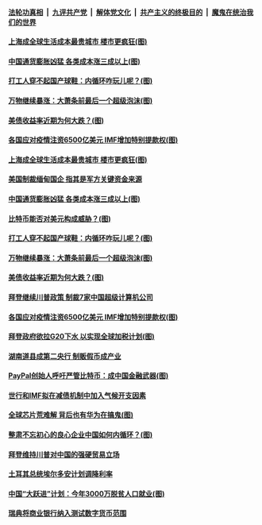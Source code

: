 

####  [法轮功真相](../../../../basic/blob/master/README.md?t=04100331) &nbsp;|&nbsp; [九评共产党](../../../../9ping.md/blob/master/README.md?t=04100331) &nbsp;|&nbsp; [解体党文化](../../../../jtdwh.md/blob/master/README.md?t=04100331)  &nbsp;|&nbsp; [共产主义的终极目的](../../../../gczydzjmd.md/blob/master/README.md?t=04100331) &nbsp;|&nbsp; [魔鬼在统治我们的世界](../../../../mgztzwmdsj.md/blob/master/README.md?t=04100331) 

#### [上海成全球生活成本最贵城市 楼市更疯狂(图)](../pages/p5/968239.md?t=04100331) 

#### [中国通货膨胀凶猛 各类成本涨三成以上(图)](../pages/p5/968230.md?t=04100331) 

#### [打工人穿不起国产球鞋：内循环咋玩儿呢？(图)](../pages/p5/968178.md?t=04100331) 

#### [万物继续暴涨：大萧条前最后一个超级泡沫(图)](../pages/p5/968176.md?t=04100331) 

#### [美债收益率近期为何大跌？(图)](../pages/p5/968171.md?t=04100331) 

#### [各国应对疫情注资6500亿美元 IMF增加特别提款权(图)](../pages/p5/968159.md?t=04100331) 

#### [上海成全球生活成本最贵城市 楼市更疯狂(图)](../pages/p5/968239.md?t=04100331) 

#### [美国制裁缅甸国企 指其是军方关键资金来源](../pages/p5/968232.md?t=04100331) 

#### [中国通货膨胀凶猛 各类成本涨三成以上(图)](../pages/p5/968230.md?t=04100331) 

#### [比特币能否对美元构成威胁？(图)](../pages/p5/968222.md?t=04100331) 

#### [打工人穿不起国产球鞋：内循环咋玩儿呢？(图)](../pages/p5/968178.md?t=04100331) 

#### [万物继续暴涨：大萧条前最后一个超级泡沫(图)](../pages/p5/968176.md?t=04100331) 

#### [美债收益率近期为何大跌？(图)](../pages/p5/968171.md?t=04100331) 

#### [拜登继续川普政策 制裁7家中国超级计算机公司](../pages/p5/968160.md?t=04100331) 

#### [各国应对疫情注资6500亿美元 IMF增加特别提款权(图)](../pages/p5/968159.md?t=04100331) 

#### [拜登政府欲拉G20下水 以实现全球加税计划(图)](../pages/p5/968145.md?t=04100331) 

#### [湖南道县成第二央行 制贩假币成产业](../pages/p5/968129.md?t=04100331) 

#### [PayPal创始人呼吁严管比特币：成中国金融武器(图)](../pages/p5/968121.md?t=04100331) 

#### [世行和IMF拟在减债机制中加入气候开支因素](../pages/p5/968118.md?t=04100331) 

#### [全球芯片荒难解 背后也有华为在搞鬼(图)](../pages/p5/968047.md?t=04100331) 


#### [整肃不忘初心的良心企业中国如何内循环？(图)](../pages/p5/968066.md?t=04100331) 

#### [拜登维持川普对中国的强硬贸易立场](../pages/p5/968064.md?t=04100331) 

#### [土耳其总统埃尔多安计划调降利率](../pages/p5/968040.md?t=04100331) 

#### [中国“大跃进”计划：今年3000万脱贫人口就业(图)](../pages/p5/968033.md?t=04100331) 

#### [瑞典将商业银行纳入测试数字货币范围](../pages/p5/968019.md?t=04100331) 

